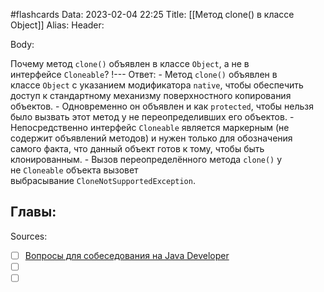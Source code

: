 #flashcards
Data: 2023-02-04 22:25
Title: [[Метод clone() в классе Object]]
Alias:
Header:





Body:



Почему метод `clone()` объявлен в классе `Object`, а не в интерфейсе `Cloneable`?
!---
Ответ:
	- Метод `clone()` объявлен в классе `Object` с указанием модификатора `native`, чтобы обеспечить доступ к стандартному механизму поверхностного копирования объектов.
	- Одновременно он объявлен и как `protected`, чтобы нельзя было вызвать этот метод у не переопределивших его объектов.
	- Непосредственно интерфейс `Cloneable` является маркерным (не содержит объявлений методов) и нужен только для обозначения самого факта, что данный объект готов к тому, чтобы быть клонированным.
	- Вызов переопределённого метода `clone()` у не `Cloneable` объекта вызовет выбрасывание `CloneNotSupportedException`.
<!--SR:!2023-11-03,10,330-->




Главы:
-


Sources:
- [ ] [Вопросы для собеседования на Java Developer](https://github.com/enhorse/java-interview/blob/master/README.md#%D0%9E%D0%9E%D0%9F)
- [ ] []()
- [ ] []()

